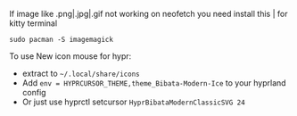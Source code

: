 If image like .png|.jpg|.gif not working on neofetch you need install this | for kitty terminal
```
sudo pacman -S imagemagick
```

To use New icon mouse for hypr:
- extract to `~/.local/share/icons`
- Add `env = HYPRCURSOR_THEME,theme_Bibata-Modern-Ice` to your hyprland config
- Or just use hyprctl setcursor `HyprBibataModernClassicSVG 24`
